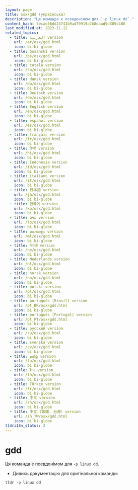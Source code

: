 ```yaml
---
layout: page
title: osx/gdd (українська)
description: "Ця команда є псевдонімом для `-p linux dd`."
content_hash: 5ecae56dd23741b9ad79919a7b8daad9d309d480
last_modified_at: 2023-11-12
related_topics:
  - title: العربية version
    url: /ar/osx/gdd.html
    icon: bi bi-globe
  - title: bosanski version
    url: /bs/osx/gdd.html
    icon: bi bi-globe
  - title: català version
    url: /ca/osx/gdd.html
    icon: bi bi-globe
  - title: dansk version
    url: /da/osx/gdd.html
    icon: bi bi-globe
  - title: Deutsch version
    url: /de/osx/gdd.html
    icon: bi bi-globe
  - title: English version
    url: /en/osx/gdd.html
    icon: bi bi-globe
  - title: español version
    url: /es/osx/gdd.html
    icon: bi bi-globe
  - title: français version
    url: /fr/osx/gdd.html
    icon: bi bi-globe
  - title: हिन्दी version
    url: /hi/osx/gdd.html
    icon: bi bi-globe
  - title: Indonesia version
    url: /id/osx/gdd.html
    icon: bi bi-globe
  - title: italiano version
    url: /it/osx/gdd.html
    icon: bi bi-globe
  - title: 日本語 version
    url: /ja/osx/gdd.html
    icon: bi bi-globe
  - title: 한국어 version
    url: /ko/osx/gdd.html
    icon: bi bi-globe
  - title: ລາວ version
    url: /lo/osx/gdd.html
    icon: bi bi-globe
  - title: മലയാളം version
    url: /ml/osx/gdd.html
    icon: bi bi-globe
  - title: नेपाली version
    url: /ne/osx/gdd.html
    icon: bi bi-globe
  - title: Nederlands version
    url: /nl/osx/gdd.html
    icon: bi bi-globe
  - title: norsk version
    url: /no/osx/gdd.html
    icon: bi bi-globe
  - title: polski version
    url: /pl/osx/gdd.html
    icon: bi bi-globe
  - title: português (Brasil) version
    url: /pt_BR/osx/gdd.html
    icon: bi bi-globe
  - title: português (Portugal) version
    url: /pt_PT/osx/gdd.html
    icon: bi bi-globe
  - title: русский version
    url: /ru/osx/gdd.html
    icon: bi bi-globe
  - title: svenska version
    url: /sv/osx/gdd.html
    icon: bi bi-globe
  - title: தமிழ் version
    url: /ta/osx/gdd.html
    icon: bi bi-globe
  - title: ไทย version
    url: /th/osx/gdd.html
    icon: bi bi-globe
  - title: Türkçe version
    url: /tr/osx/gdd.html
    icon: bi bi-globe
  - title: 中文 version
    url: /zh/osx/gdd.html
    icon: bi bi-globe
  - title: 中文 (繁體, 台灣) version
    url: /zh_TW/osx/gdd.html
    icon: bi bi-globe
tldri18n_status: 2
---
```

# gdd

Ця команда є псевдонімом для `-p linux dd`.

- Дивись документацію для оригінальної команди:

`tldr -p linux dd`
